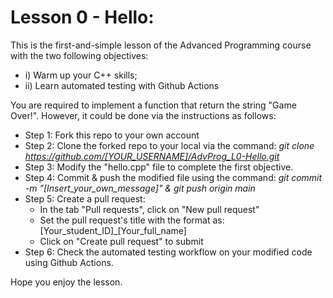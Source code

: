 # Lesson 0 - Hello:
This is the first-and-simple lesson of the Advanced Programming course with the two following objectives: 
* i) Warm up your C++ skills; 
* ii) Learn automated testing with Github Actions

You are required to implement a function that return the string "Game Over!". 
However, it could be done via the instructions as follows:
* Step 1: Fork this repo to your own account
* Step 2: Clone the forked repo to your local via the command: *git clone https://github.com/[YOUR_USERNAME]/AdvProg_L0-Hello.git*
* Step 3: Modify the "hello.cpp" file to complete the first objective. 
* Step 4: Commit & push the modified file using the command: *git commit -m "[Insert_your_own_message]" & git push origin main*
* Step 5: Create a pull request:
  - In the tab "Pull requests", click on "New pull request"
  - Set the pull request's title with the format as: [Your_student_ID]_[Your_full_name]
  - Click on "Create pull request" to submit
* Step 6: Check the automated testing workflow on your modified code using Github Actions. 

Hope you enjoy the lesson. 
